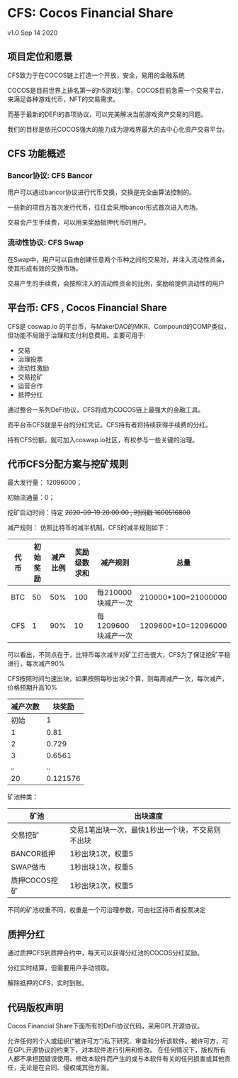 # CFS: Cocos Financial Share

v1.0 Sep 14 2020

## 项目定位和愿景

CFS致力于在COCOS链上打造一个开放，安全，易用的金融系统

COCOS是目前世界上排名第一的h5游戏引擎，COCOS目前急需一个交易平台，来满足各种游戏代币，NFT的交易需求。

而基于最新的DEFI的各项协议，可以完美解决当前游戏资产交易的问题。

我们的目标是依托COCOS强大的能力成为游戏界最大的去中心化资产交易平台。


## CFS 功能概述

### Bancor协议: CFS Bancor

用户可以通过bancor协议进行代币交换，交换是完全由算法控制的。

一些新的项目方首次发行代币，往往会采用bancor形式首次进入市场。

交易会产生手续费，可以用来奖励抵押代币的用户。

### 流动性协议: CFS Swap

在Swap中，用户可以自由创建任意两个币种之间的交易对，并注入流动性资金，使其形成有效的交换市场。

交易产生的手续费，会按照注入的流动性资金的比例，奖励给提供流动性的用户

## 平台币: CFS , Cocos Financial Share

CFS是 coswap.io 的平台币，与MakerDAO的MKR、Compound的COMP类似，但功能不局限于治理和支付利息费用。主要可用于:

* 交易
* 治理投票
* 流动性激励
* 交易挖矿
* 运营合作
* 抵押分红

通过整合一系列DeFi协议，CFS将成为COCOS链上最强大的金融工具。

而平台币CFS就是平台的分红凭证。CFS持有者将持续获得手续费的分红。

持有CFS份额，就可加入coswap.io社区，有权参与一些关键的治理。

## 代币CFS分配方案与挖矿规则

最大发行量： 12096000；

初始流通量：0；

挖矿启动时间：待定  ~~2020-09-19 20:00:00 , 时间戳 1600516800~~

减产规则：
仿照比特币的减半机制，CFS的减半规则如下：

| 代币  | 初始奖励  |减产比例  |奖励级数求和  |减产规则  |总量  |
| ------------ | ------------ | ------------ | ------------ | ------------ | ------------ |
|BTC|50|50%|100|每210000块减产一次|210000*100=21000000|
|CFS|1|90%|10|每1209600块减产一次|1209600*10=12096000|

可以看出，不同点在于，比特币每次减半对矿工打击很大，CFS为了保证挖矿平稳进行，每次减产90%

CFS按照时间匀速出块，如果按照每秒出块2个算，则每周减产一次，每次减产，价格预期升高10%

|减产次数|块奖励|
| ------------ | ------------ |
|初始|1|
|1|0.81|
|2|0.729|
|3|0.6561|
|..|..|
|20|0.121576|


矿池种类：

| 矿池  | 出块速度  |
| ------------ | ------------ |
|交易挖矿|交易1笔出块一次，最快1秒出一个块，不交易则不出块|
|BANCOR抵押|1秒出块1次，权重5|
|SWAP做市|1秒出块1次，权重5|
|质押COCOS挖矿|1秒出块1次，权重5|

不同的矿池权重不同，权重是一个可治理参数，可由社区持币者投票决定






## 质押分红

通过质押CFS到质押合约中，每天可以获得分红池的COCOS分红奖励。

分红实时结算，但需要用户手动领取。

解除抵押的CFS，实时到账。


## 代码版权声明

Cocos Financial Share下面所有的DeFi协议代码，采用GPL开源协议。

允许任何的个人或组织(“被许可方”)私下研究、审查和分析该软件。被许可方，可在GPL开源协议的约束下，对本软件进行引用和修改。
在任何情况下，版权所有人都不承担因错误使用、修改本软件而产生的或与本软件有关的任何损害或其他责任，无论是在合同、侵权或其他方面。

